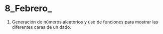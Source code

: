 # 8_Febrero_
1. Generación de números aleatorios y uso de funciones para mostrar las diferentes caras de un dado.
